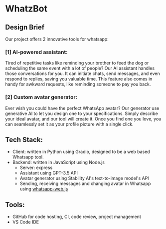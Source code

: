 # WhatzBot
## Design Brief
Our project offers 2 innovative tools for whatsapp:
### [1] AI-powered assistant:
Tired of repetitive tasks like reminding your brother to feed the dog or scheduling the same event with a lot of people? Our AI assistant handles those conversations for you. It can initiate chats, send messages, and even respond to replies, saving you valuable time. This feature also comes in handy for awkward requests, like reminding someone to pay you back.
### [2] Custom avatar generator:
Ever wish you could have the perfect WhatsApp avatar? Our generator use generative AI to let you design one to your specifications. Simply describe your ideal avatar, and our tool will create it. Once you find one you love, you can seamlessly set it as your profile picture with a single click.

## Tech Stack:
- Client: written in Python using Gradio, designed to be a web based Whatsapp tool.
- Backend: written in JavaScript using Node.js
  - Server: express
  - Assistant using GPT-3.5 API
  - Avatar generator using Stability AI's text-to-image model's API
  - Sending, receiving messages and changing avatar in Whatsapp using [whatsapp-web.js](https://github.com/pedroslopez/whatsapp-web.js)

## Tools:
- GitHub for code hosting, CI, code review, project management
- VS Code IDE

